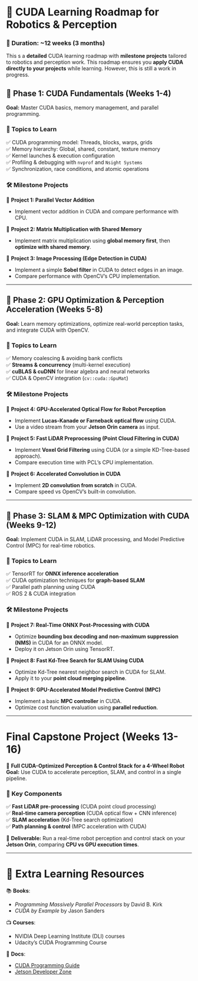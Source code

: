 # **🚀 CUDA Learning Roadmap for Robotics & Perception**
### **📅 Duration: ~12 weeks (3 months)**

This s a **detailed** CUDA learning roadmap with **milestone projects** tailored to robotics and perception work. This roadmap ensures you **apply CUDA directly to your projects** while learning. However, this is still a work in progress.


## **📌 Phase 1: CUDA Fundamentals (Weeks 1-4)**
**Goal:** Master CUDA basics, memory management, and parallel programming.

### **📖 Topics to Learn**
✅ CUDA programming model: Threads, blocks, warps, grids  
✅ Memory hierarchy: Global, shared, constant, texture memory  
✅ Kernel launches & execution configuration  
✅ Profiling & debugging with `nvprof` and `Nsight Systems`  
✅ Synchronization, race conditions, and atomic operations  

### **🛠️ Milestone Projects**
🔹 **Project 1: Parallel Vector Addition**  
- Implement vector addition in CUDA and compare performance with CPU.  

🔹 **Project 2: Matrix Multiplication with Shared Memory**  
- Implement matrix multiplication using **global memory first**, then **optimize with shared memory**.  

🔹 **Project 3: Image Processing (Edge Detection in CUDA)**  
- Implement a simple **Sobel filter** in CUDA to detect edges in an image.  
- Compare performance with OpenCV’s CPU implementation.  

---

## **📌 Phase 2: GPU Optimization & Perception Acceleration (Weeks 5-8)**  
**Goal:** Learn memory optimizations, optimize real-world perception tasks, and integrate CUDA with OpenCV.

### **📖 Topics to Learn**
✅ Memory coalescing & avoiding bank conflicts  
✅ **Streams & concurrency** (multi-kernel execution)  
✅ **cuBLAS & cuDNN** for linear algebra and neural networks  
✅ CUDA & OpenCV integration (`cv::cuda::GpuMat`)  

### **🛠️ Milestone Projects**  
🔹 **Project 4: GPU-Accelerated Optical Flow for Robot Perception**  
- Implement **Lucas-Kanade or Farneback optical flow** using CUDA.  
- Use a video stream from your **Jetson Orin camera** as input.  

🔹 **Project 5: Fast LiDAR Preprocessing (Point Cloud Filtering in CUDA)**  
- Implement **Voxel Grid Filtering** using CUDA (or a simple KD-Tree-based approach).  
- Compare execution time with PCL’s CPU implementation.  

🔹 **Project 6: Accelerated Convolution in CUDA**  
- Implement **2D convolution from scratch** in CUDA.  
- Compare speed vs OpenCV’s built-in convolution.  

---

## **📌 Phase 3: SLAM & MPC Optimization with CUDA (Weeks 9-12)**  
**Goal:** Implement CUDA in SLAM, LiDAR processing, and Model Predictive Control (MPC) for real-time robotics.

### **📖 Topics to Learn**
✅ TensorRT for **ONNX inference acceleration**  
✅ CUDA optimization techniques for **graph-based SLAM**  
✅ Parallel path planning using CUDA  
✅ ROS 2 & CUDA integration  

### **🛠️ Milestone Projects**  
🔹 **Project 7: Real-Time ONNX Post-Processing with CUDA**  
- Optimize **bounding box decoding and non-maximum suppression (NMS)** in CUDA for an ONNX model.  
- Deploy it on Jetson Orin using TensorRT.  

🔹 **Project 8: Fast Kd-Tree Search for SLAM Using CUDA**  
- Optimize Kd-Tree nearest neighbor search in CUDA for SLAM.  
- Apply it to your **point cloud merging pipeline**.  

🔹 **Project 9: GPU-Accelerated Model Predictive Control (MPC)**  
- Implement a basic **MPC controller** in CUDA.  
- Optimize cost function evaluation using **parallel reduction**.  

---

# **Final Capstone Project (Weeks 13-16)**
🚀 **Full CUDA-Optimized Perception & Control Stack for a 4-Wheel Robot**  
**Goal:** Use CUDA to accelerate perception, SLAM, and control in a single pipeline.  

### **🔹 Key Components**  
✅ **Fast LiDAR pre-processing** (CUDA point cloud processing)  
✅ **Real-time camera perception** (CUDA optical flow + CNN inference)  
✅ **SLAM acceleration** (Kd-Tree search optimization)  
✅ **Path planning & control** (MPC acceleration with CUDA)  

🎯 **Deliverable:** Run a real-time robot perception and control stack on your **Jetson Orin**, comparing **CPU vs GPU execution times**.  

---

# **🚀 Extra Learning Resources**
📚 **Books**:  
- *Programming Massively Parallel Processors* by David B. Kirk  
- *CUDA by Example* by Jason Sanders  

📺 **Courses**:  
- NVIDIA Deep Learning Institute (DLI) courses  
- Udacity’s CUDA Programming Course  

📄 **Docs**:  
- [CUDA Programming Guide](https://docs.nvidia.com/cuda/cuda-c-programming-guide/index.html)  
- [Jetson Developer Zone](https://developer.nvidia.com/embedded-computing)  
